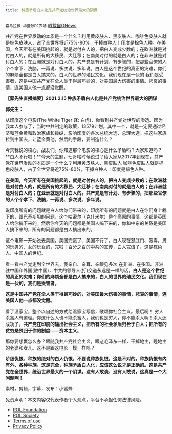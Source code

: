 ```yaml
---
title: 种族矛盾白人化是共产党统治世界最大的阴谋
---
```

`喜马拉雅-华盛顿DC农场` [轉載自GNews](https://gnews.org/zh-hans/2309496/)

共产党在世界发动的本质是一个什么？利用黄皮肤人、黑皮肤人、咖啡色皮肤人就是棕色皮肤人，占了全世界将近75%-80%，干掉白种人！印度是棕色人种。在美国，今天所有在美国挑起的，就是对付白人的，把白人变成少数的；在欧洲就是对付白人的，就是所有的大移民、大迁移；在南美对付的就是白人的；在非洲就是对付白人的；在亚洲就是对付白人的。共产党是有计划、有步骤的，把那些官僚的人个个拿下、洗脑，一再说、多次说、多年说。白人是这个世纪的真正的灾难，你们的麻烦全都是白人搞来的，白人的世界的殖民文化。我们现在是一伙的 我们是受害者，这是中国共产党在全人类干得最巧妙的，对美国最大伤害的事情。悲哀的事情，连美国人他一点都没觉醒。

**【郭先生直播摘要】2021.2.15 种族矛盾白人化是共产党统治世界最大的阴谋**

**郭先生：**

从印度这个电影(The White Tiger 译: 白虎)，你看到共产党对世界的渗透。因为我本人参与了，当时中共制定的政策，13579计划。其中一个，就是一定要通过经济和蓝金黄和政治家族和操纵，影响印度的各次总统大选、总理大选。把这些家族拉到中国去，让蓝金黄他，然后的手段，要制造什么？

今天我说的核心，战友们。你知道那个电影的核心是什么矛盾吗？大家知道吗？**白人不行啦！**今天的主题，七哥啥时候说过？给大家从2017年到现在，共产党在世界发动的本质是一个什么？利用黄皮肤人、黑皮肤人 咖啡色皮肤人就是棕色皮肤人，占了全世界将近75%-80%，干掉白种人！印度是棕色人种。

**在美国，今天所有在美国挑起的，就是对付白人的，把白人变成少数的；在欧洲就是对付白人的，就是所有的大移民、大迁移；在南美对付的就是白人的；在非洲就是对付白人的；在亚洲就是对付白人的。共产党是有计划、有步骤的，把那些官僚的人个个拿下、洗脑，一再说、多次说、多年说。**

说印度所有的问题就是白人给你们带来的，印度所有的问题就是白人在你们身上栽下的，跟巴基斯坦的问题，这个哈密尔（克什米尔）整个高原的事情，这都是英国人给你搞下来的。然后你今天的问题都是美国人搞下来的，你和中东的关系是美国人搞下来的，所有的问题都是白人搞出来的。

这个电影一开始说去美国，美国完蛋了、美国不行了。白人现在怼肛门、吸毒，男的玩男的、女的玩女的，完啦！百分之百的中共的宣传，白人完蛋了，这是棕色人、中国人的世纪。

看一看共产党走到全世界去，我亲自、亲耳、亲眼见多次 在非洲、在多国、非洲驻中国和外国(驻中国)，中共的领导人(打)交道永远是一样的话，**白人是这个世纪的真正的灾难；你们的麻烦全都是白人搞来的，白人的世界的殖民文化。我们现在是一伙的，我们是受害者。**

**这是中国共产党在全人类干得最巧妙的，对美国最大伤害的事情，悲哀的事情，连美国人他一点都没觉醒。**

看了温家宝，整个以自述的方式给温家宝写信，歌颂你社会主义。最后啊！ 穷人杀富人有道理。你这什么人也不能杀富人，我们也是穷人，你不能杀人啊！杀人还成功了。**共产党在印度的输出社会主义，把所有的社会矛盾归咎于白人；把所有的贫穷悬殊归于你的制度——资本主义**。

那你要想赢怎么办？跟随我共产党社会主义，跟这毛泽东一样，干掉地主，睡地主的老婆和女儿。这不是跟这电影一模一样吗？

**阶级仇恨、种族的绝对的白人仇恨，不要说种族仇恨，这是不对的。种族仇恨有内有外、各种种族，这是完全，种族矛盾白人化，应该这么说才是正确的。这是共产党在全世界，统治世界最大的一个阴谋。没有人敢谈、没有人敢说，这真是一个大问题啊！**

素材，剪辑，字幕，发布：小蜜蜂

 

免责声明：本文内容仅代表作者个人观点，平台不承担任何法律风险。

- [ROL Foundation](https://rolfoundation.org/)
- [ROL Society](https://rolsociety.org/)
- [Terms of use](https://gnews.org/terms-of-use-3/)
- [Privacy Policy](https://gnews.org/privacy-policy/)
